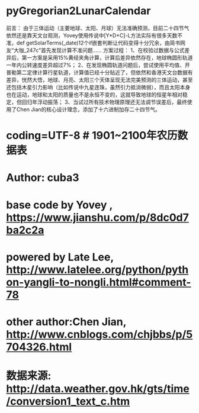 # pyGregorian2LunarCalendar
前言：
由于三体运动（主要地球、太阳、月球）无法准确预测，目前二十四节气依然还是靠天文台观测，Yovey使用传说中[Y*D+C]-L方法实际有很多天数不准，def getSolarTerms(_date)12个if嵌套判断让代码变得十分冗余，由简书网友“大咖_247c”首先发现计算不准问题……
方案过程： 1、在校验过数据与公式差异后，第一方案是采用15%黄经夹角计算，计算后差异依然存在，地球椭圆形轨道一年内公转速度差异超过7%；
2、在发现椭圆轨道问题后，尝试使用平均值、开普勒第二定律计算行星轨道，计算值已经十分贴近了，但依然和香港天文台数据有差异，恍然大悟，地球、月亮、太阳三个天体呈现无法完美预测的三体运动，甚至还包括木星引力影响（比如传说中九星连珠，虽然引力抵消微弱），而且太阳本身也在运动，地球和太阳的质量也不是永恒不变的，这就导致地球的恒星年相对稳定，但回归年浮动振荡；
3、当试过所有技术物理原理还无法调节误差后，最终使用了Chen Jian的核心设计理念，添加了十六进制加存二十四节气。
# coding=UTF-8 # 1901~2100年农历数据表
# Author: cuba3
# base code by Yovey , https://www.jianshu.com/p/8dc0d7ba2c2a
# powered by Late Lee, http://www.latelee.org/python/python-yangli-to-nongli.html#comment-78
# other author:Chen Jian, http://www.cnblogs.com/chjbbs/p/5704326.html
# 数据来源: http://data.weather.gov.hk/gts/time/conversion1_text_c.htm
